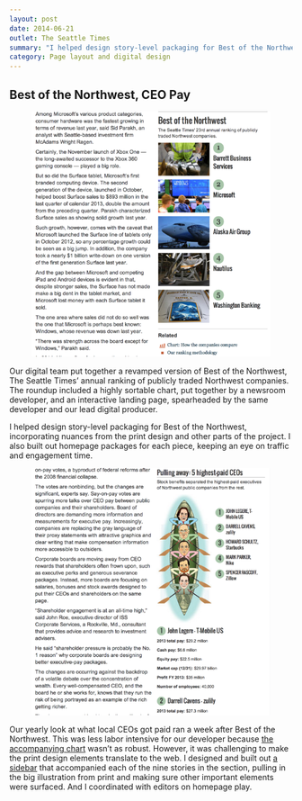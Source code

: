 ```yaml
---
layout: post
date: 2014-06-21
outlet: The Seattle Times
summary: "I helped design story-level packaging for Best of the Northwest, incorporating nuances from the print design and other parts of the project. I also built out homepage packages for each piece, keeping an eye on traffic and engagement time."
category: Page layout and digital design
---
```


##  Best of the Northwest, CEO Pay

<figure class="inset">
  <img src="/assets/img/20140621-best-northwest-1.png" alt="A screenshot of a story with a sidebar with graphics"/>
  <figcaption></figcaption>
</figure>

Our digital team put together a revamped version of Best of the Northwest, The Seattle Times’ annual ranking of publicly traded Northwest companies. The roundup included a highly sortable chart, put together by a newsroom developer, and an interactive landing page, spearheaded by the same developer and our lead digital producer.

I helped design story-level packaging for Best of the Northwest, incorporating nuances from the print design and other parts of the project. I also built out homepage packages for each piece, keeping an eye on traffic and engagement time.

<figure class="inset">
  <img src="/assets/img/20140621-best-northwest-2.png" alt="A screenshot of a story with a sidebar with graphics"/>
  <figcaption></figcaption>
</figure>


Our yearly look at what local CEOs got paid ran a week after Best of the Northwest. This was less labor intensive for our developer because [the accompanying chart](http://seattletimes.com/html/localpages/2023892102_ceo-pay-2014.html) wasn’t as robust. However, it was challenging to make the print design elements translate to the web. I designed and built out [a sidebar](http://seattletimes.com/html/businesstechnology/2023899334_ceopaymainxml.html) that accompanied each of the nine stories in the section, pulling in the big illustration from print and making sure other important elements were surfaced. And I coordinated with editors on homepage play.
